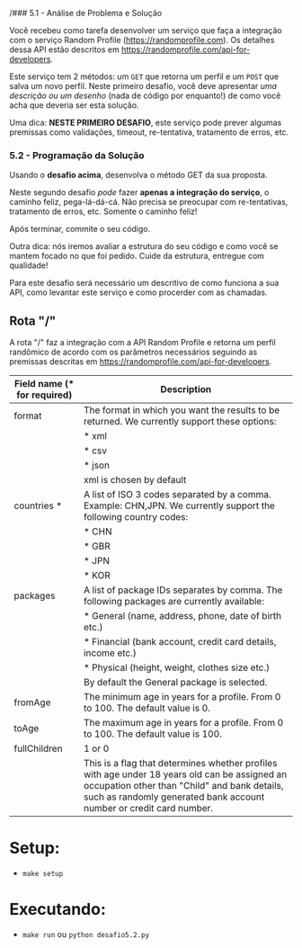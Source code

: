 /### 5.1 - Análise de Problema e Solução

Você recebeu como tarefa desenvolver um serviço que faça a integração com o serviço Random Profile (https://randomprofile.com).
Os detalhes dessa API estão descritos em https://randomprofile.com/api-for-developers.

Este serviço tem 2 métodos: um `GET` que retorna um perfil e um `POST` que salva um novo perfil.
Neste primeiro desafio, você deve apresentar *uma descrição ou um desenho* (nada de código por enquanto!) de como você acha que deveria ser esta solução.

Uma dica: **NESTE PRIMEIRO DESAFIO**, este serviço pode prever algumas premissas como validações, timeout, re-tentativa, tratamento de erros, etc.



### 5.2 - Programação da Solução

Usando o **desafio acima**, desenvolva o método GET da sua proposta.

Neste segundo desafio *pode* fazer **apenas a integração do serviço**, o caminho feliz, pega-lá-dá-cá. 
Não precisa se preocupar com re-tentativas, tratamento de erros, etc. Somente o caminho feliz!

Após terminar, commite o seu código.

Outra dica: nós iremos avaliar a estrutura do seu código e como você se mantem focado no que foi pedido. Cuide da estrutura, entregue com qualidade!

Para este desafio será necessário um descritivo de como funciona a sua API, como levantar este serviço e como procerder com as chamadas.


## Rota "/"
A rota "/" faz a integração com a API Random Profile e retorna um perfil randômico de acordo com os parâmetros necessários seguindo as premissas descritas em https://randomprofile.com/api-for-developers.

Field name (* for required) | Description
----------------------------|--------------
format                      | The format in which you want the results to be returned. We currently support these options:
                            | * xml
                            | * csv
                            | * json
                            | xml is chosen by default
countries *                 | A list of ISO 3 codes separated by a comma. Example: CHN,JPN. We currently support the following country codes:
                            | * CHN
                            | * GBR
                            | * JPN
                            | * KOR
packages                    | A list of package IDs separates by comma. The following packages are currently available:
                            | * General (name, address, phone, date of birth etc.)
                            | * Financial (bank account, credit card details, income etc.)
                            | * Physical (height, weight, clothes size etc.)
                            | By default the General package is selected.
fromAge                     | The minimum age in years for a profile. From 0 to 100. The default value is 0.
toAge                       | The maximum age in years for a profile. From 0 to 100. The default value is 100.
fullChildren                | 1 or 0
                            | This is a flag that determines whether profiles with age under 18 years old can be assigned an occupation other than "Child" and bank details, such as randomly generated bank account number or credit card number.


# Setup:

- `make setup`

# Executando:

- `make run` ou `python desafio5.2.py`